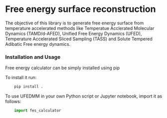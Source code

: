 # Free energy surface reconstruction
The objective of this library is to generate free energy surface from temperature accelerated methods like Temperatue Acclerated Molecular Dynamics (TAMD/d-AFED), Unified Free Energy Dynamics (UFED), Temperature Accelerated Sliced Sampling (TASS) and Solute Tempered Adibatic Free energy dynamics. 

### Installation and Usage

Free energy calculator can be simply installed using pip

To install it run:

```bash
    pip install .
```

To use UFEDMM in your own Python script or Jupyter notebook, import it as follows:

```python
    import fes_calculator
```





